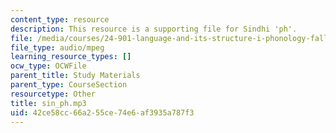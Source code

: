 ```yaml
---
content_type: resource
description: This resource is a supporting file for Sindhi 'ph'.
file: /media/courses/24-901-language-and-its-structure-i-phonology-fall-2010/42ce58cc66a255ce74e6af3935a787f3_sin_ph.mp3
file_type: audio/mpeg
learning_resource_types: []
ocw_type: OCWFile
parent_title: Study Materials
parent_type: CourseSection
resourcetype: Other
title: sin_ph.mp3
uid: 42ce58cc-66a2-55ce-74e6-af3935a787f3
---
```

